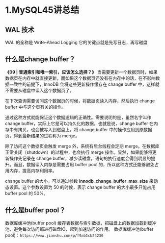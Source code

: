 # 1.MySQL45讲总结

## WAL 技术
WAL 的全称是 Write-Ahead Logging
它的关键点就是先写日志，再写磁盘


## 什么是change buffer？
**《09 | 普通索引和唯一索引，应该怎么选择？》**
当需要更新一个数据页时，如果数据页在内存中就直接更新，而如果这个数据页还没有在内存中的话，在不影响数据一致性的前提下，InnoDB 会将这些更新操作缓存在 change buffer 中，这样就不需要从磁盘中读入这个数据页了。

在下次查询需要访问这个数据页的时候，将数据页读入内存，然后执行 change buffer 中与这个页有关的操作。

通过这种方式就能保证这个数据逻辑的正确性。需要说明的是，虽然名字叫作 change buffer，实际上它是可以持久化的数据。也就是说，change buffer 在内存中有拷贝，也会被写入到磁盘上。将 change buffer 中的操作应用到原数据页，得到最新结果的过程称为 merge。

除了访问这个数据页会触发 merge 外，系统有后台线程会定期 merge。在数据库正常关闭（shutdown）的过程中，也会执行 merge 操作。显然，如果能够将更新操作先记录在 change buffer，减少读磁盘，语句的执行速度会得到明显的提升。而且，数据读入内存是需要占用 buffer pool 的，所以这种方式还能够避免占用内存，提高内存利用率。

change buffer 的大小，可以通过参数 **innodb_change_buffer_max_size** 来动态设置。这个参数设置为 50 的时候，表示 change buffer 的大小最多只能占用 buffer pool 的 50%。

## 什么是buffer pool？
数据库缓冲池(buffer pool)
缓存表数据与索引数据，把磁盘上的数据加载到缓冲池，避免每次访问都进行磁盘IO，起到加速访问的作用。
数据库缓冲池(buffer pool)：`https://www.jianshu.com/p/f9ab1cb24230`